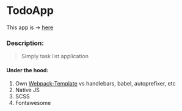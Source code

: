 # TodoApp

This app is &rarr; [here](https://dotio.github.io/JS-ToDoApp/dist/)

### Description:

> Simply task list application

#### Under the hood:

1. Own [Webpack-Template](https://github.com/dotio/Webpack4-Template) vs handlebars, babel, autoprefixer, etc
2. Native JS
3. SCSS
4. Fontawesome
